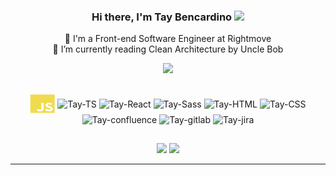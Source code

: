 <div align="center">

  ### Hi there, I'm Tay Bencardino <img src="https://media.giphy.com/media/mGcNjsfWAjY5AEZNw6/giphy.gif" width="50">

  🎯 I'm a Front-end Software Engineer at Rightmove <br>
  🌱 I’m currently reading Clean Architecture by Uncle Bob<br>
  
 <img height="20em" src="https://img.shields.io/github/followers/taybenca.svg?style=social&label=Follow&maxAge=2592000"><br>


 <div style="display: inline_block"><br>
   

  
  <img align="center" alt="Tay-JS" height="30" width="40" src="https://raw.githubusercontent.com/devicons/devicon/master/icons/javascript/javascript-plain.svg">
  <img align="center" alt="Tay-TS" height="30" width="40" src="https://cdn.jsdelivr.net/gh/devicons/devicon/icons/typescript/typescript-original.svg" /> 
  <img align="center" alt ="Tay-React" height="30" width="40" src="https://cdn.jsdelivr.net/gh/devicons/devicon/icons/react/react-original.svg">
  <img align="center" alt="Tay-Sass" height="36" width="40" src="https://cdn.jsdelivr.net/gh/devicons/devicon/icons/sass/sass-original.svg" />
  <img align="center" alt="Tay-HTML" height="30" width="40" src="https://cdn.jsdelivr.net/gh/devicons/devicon/icons/html5/html5-original.svg">
  <img align="center" alt="Tay-CSS" height="30" width="40"  src="https://cdn.jsdelivr.net/gh/devicons/devicon/icons/css3/css3-original.svg" />
  <img align="center" alt="Tay-confluence" height="36" width="40"src="https://cdn.jsdelivr.net/gh/devicons/devicon/icons/confluence/confluence-original-wordmark.svg" />
    <img align="center" alt="Tay-gitlab" height="30" width="40"src="https://cdn.jsdelivr.net/gh/devicons/devicon/icons/gitlab/gitlab-original-wordmark.svg" />
  <img align="center" alt="Tay-jira" height="32" src="https://cdn.jsdelivr.net/gh/devicons/devicon/icons/jira/jira-original-wordmark.svg" />
          
   ##
  
</div>

  
  <a href="https://medium.com/@taybencardino" target="_blank"><img src="https://img.shields.io/badge/Medium-12100E?style=for-the-badge&logo=medium&logoColor=white" target="_blank"></a>
 	<a href="https://www.linkedin.com/in/tayannebencardino/" target="_blank"><img src="https://img.shields.io/badge/LinkedIn-0077B5?style=for-the-badge&logo=linkedin&logoColor=white" target="_blank"></a>
</div>
  
  

 
 ---
